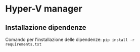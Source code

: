 # Hyper-V manager
## Installazione dipendenze
Comando per l'installazione delle dipendenze: `pip install -r requirements.txt`